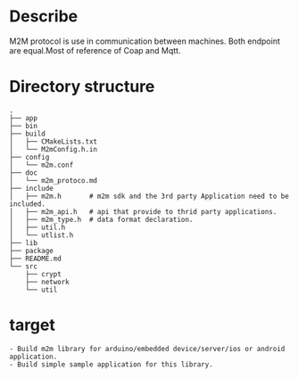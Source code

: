 
# Describe
M2M protocol is use in communication between machines. Both endpoint are equal.Most of  reference of Coap and Mqtt.

# Directory structure
```shell
.
├── app
├── bin
├── build
│   ├── CMakeLists.txt
│   └── M2mConfig.h.in
├── config
│   └── m2m.conf
├── doc
│   └── m2m_protoco.md
├── include
│   ├── m2m.h       # m2m sdk and the 3rd party Application need to be included.
│   ├── m2m_api.h   # api that provide to thrid party applications.
│   ├── m2m_type.h  # data format declaration.
│   ├── util.h
│   └── utlist.h
├── lib
├── package
├── README.md
└── src
    ├── crypt
    ├── network
    └── util

```
# target 

    - Build m2m library for arduino/embedded device/server/ios or android application.
    - Build simple sample application for this library.

    



